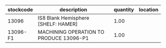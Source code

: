 |stockcode|description|quantity|location|
|---------|-----------|--------|--------|
|13096|IS8 Blank Hemisphere [SHELF: HAMER]|1.00||
|13096-F1|MACHINING OPERATION TO PRODUCE 13096-P1|1.00||
